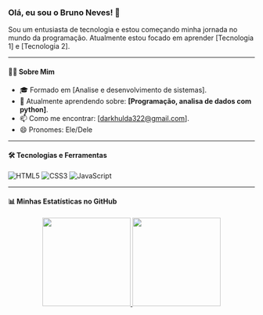 ### Olá, eu sou o Bruno Neves! 👋

<p>
  Sou um entusiasta de tecnologia e estou começando minha jornada no mundo da programação. Atualmente estou focado em aprender [Tecnologia 1] e [Tecnologia 2].
</p>

---

#### 👨‍💻 Sobre Mim
- 🎓 Formado em [Analise e desenvolvimento de sistemas].
- 🌱 Atualmente aprendendo sobre: **[Programação, analisa de dados com python]**.
- 📫 Como me encontrar: [darkhulda322@gmail.com].
- 😄 Pronomes: Ele/Dele

---

#### 🛠️ Tecnologias e Ferramentas
<p>
  <img src="https://img.shields.io/badge/HTML5-E34F26?style=for-the-badge&logo=html5&logoColor=white" alt="HTML5" />
  <img src="https://img.shields.io/badge/CSS3-1572B6?style=for-the-badge&logo=css3&logoColor=white" alt="CSS3" />
  <img src="https://img.shields.io/badge/JavaScript-F7DF1E?style=for-the-badge&logo=javascript&logoColor=black" alt="JavaScript" />
  </p>

---

#### 📊 Minhas Estatísticas no GitHub
<p align="center">
  <a href="https://github.com/Brunonvs">
    <img height="180em" src="https://github-readme-stats.vercel.app/api?username=Brunonvs&show_icons=true&theme=dracula&include_all_commits=true&count_private=true"/>
    <img height="180em" src="https://github-readme-stats.vercel.app/api/top-langs/?username=Brunonvs&layout=compact&langs_count=7&theme=dracula"/>
  </a>
</p>
